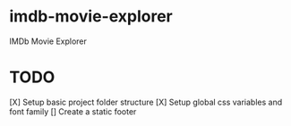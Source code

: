 # imdb-movie-explorer

IMDb Movie Explorer

# TODO

[X] Setup basic project folder structure
[X] Setup global css variables and font family
[] Create a static footer
